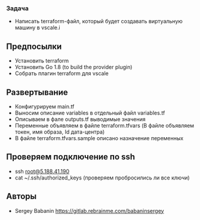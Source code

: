### Задача

* Написать terraform-файл, который будет создавать виртуальную машину в vscale.i

## Предпосылки

* Установить terraform
* Установить Go 1.8 (to build the provider plugin)
* Собрать плагин terraform для vscale

## Развертывание

* Конфигурируем main.tf
* Выносим описание variables  в отдельный файл variables.tf
* Описываем в фале outputs.tf выводимые значения
* Переменные объявляем в файле terraform.tfvars (В файле объявляем токен, имя образа, Id дата-центра)
* В файле terraform.tfvars.sample описано назначение переменных

## Проверяем подключение по ssh

*  ssh root@5.188.41.190
*  cat ~/.ssh/authorized_keys (проверяем пробросились ли все ключи)

 
## Авторы

  - Sergey Babanin https://gitlab.rebrainme.com/babaninsergey
